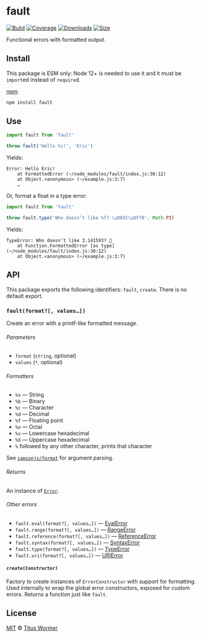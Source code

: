 # fault

[![Build][build-badge]][build]
[![Coverage][coverage-badge]][coverage]
[![Downloads][downloads-badge]][downloads]
[![Size][size-badge]][size]

Functional errors with formatted output.

## Install

This package is ESM only: Node 12+ is needed to use it and it must be `import`ed
instead of `require`d.

[npm][]:

```sh
npm install fault
```

## Use

```js
import fault from 'fault'

throw fault('Hello %s!', 'Eric')
```

Yields:

```text
Error: Hello Eric!
    at FormattedError (~/node_modules/fault/index.js:30:12)
    at Object.<anonymous> (~/example.js:3:7)
    …
```

Or, format a float in a type error:

```js
import fault from 'fault'

throw fault.type('Who doesn’t like %f? \uD83C\uDF70', Math.PI)
```

Yields:

```text
TypeError: Who doesn’t like 3.141593? 🍰
    at Function.FormattedError [as type] (~/node_modules/fault/index.js:30:12)
    at Object.<anonymous> (~/example.js:3:7)
```

## API

This package exports the following identifiers: `fault`, `create`.
There is no default export.

### `fault(format?[, values…])`

Create an error with a printf-like formatted message.

###### Parameters

*   `format` (`string`, optional)
*   `values` (`*`, optional)

###### Formatters

*   `%s` — String
*   `%b` — Binary
*   `%c` — Character
*   `%d` — Decimal
*   `%f` — Floating point
*   `%o` — Octal
*   `%x` — Lowercase hexadecimal
*   `%X` — Uppercase hexadecimal
*   `%` followed by any other character, prints that character

See [`samsonjs/format`][fmt] for argument parsing.

###### Returns

An instance of [`Error`][error].

###### Other errors

*   `fault.eval(format?[, values…])` — [EvalError][]
*   `fault.range(format?[, values…])` — [RangeError][]
*   `fault.reference(format?[, values…])` — [ReferenceError][]
*   `fault.syntax(format?[, values…])` — [SyntaxError][]
*   `fault.type(format?[, values…])` — [TypeError][]
*   `fault.uri(format?[, values…])` — [URIError][]

#### `create(Constructor)`

Factory to create instances of `ErrorConstructor` with support for formatting.
Used internally to wrap the global error constructors, exposed for custom
errors.
Returns a function just like `fault`.

## License

[MIT][license] © [Titus Wormer][author]

<!-- Definitions -->

[build-badge]: https://github.com/wooorm/fault/workflows/main/badge.svg

[build]: https://github.com/wooorm/fault/actions

[coverage-badge]: https://img.shields.io/codecov/c/github/wooorm/fault.svg

[coverage]: https://codecov.io/github/wooorm/fault

[downloads-badge]: https://img.shields.io/npm/dm/fault.svg

[downloads]: https://www.npmjs.com/package/fault

[size-badge]: https://img.shields.io/bundlephobia/minzip/fault.svg

[size]: https://bundlephobia.com/result?p=fault

[npm]: https://docs.npmjs.com/cli/install

[license]: license

[author]: https://wooorm.com

[fmt]: https://github.com/samsonjs/format

[error]: https://developer.mozilla.org/JavaScript/Reference/Global_Objects/Error

[evalerror]: https://developer.mozilla.org/JavaScript/Reference/Global_Objects/EvalError

[rangeerror]: https://developer.mozilla.org/JavaScript/Reference/Global_Objects/RangeError

[referenceerror]: https://developer.mozilla.org/JavaScript/Reference/Global_Objects/ReferenceError

[syntaxerror]: https://developer.mozilla.org/JavaScript/Reference/Global_Objects/SyntaxError

[typeerror]: https://developer.mozilla.org/JavaScript/Reference/Global_Objects/TypeError

[urierror]: https://developer.mozilla.org/JavaScript/Reference/Global_Objects/URIError.
